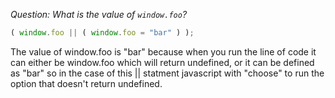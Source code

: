 *Question: What is the value of `window.foo`?*
```javascript
( window.foo || ( window.foo = "bar" ) );
```
The value of window.foo is "bar" because when you run the line of code it can either be window.foo which will return undefined, or it can be defined as "bar" so in the case of this || statment javascript with "choose" to run the option that doesn't return undefined.
